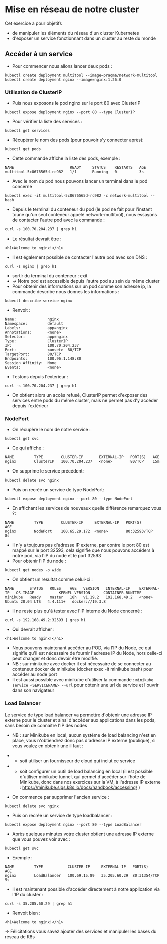 # Mise en réseau de notre cluster

Cet exercice a pour objetifs 
* de manipuler les éléments du réseau d'un cluster Kubernetes
* d'exposer un service fonctionnant dans un cluster au reste du monde

## Accéder à un service
* Pour commencer nous allons lancer deux pods :
```
kubectl create deployment multitool --image=praqma/network-multitool
kubectl create deployment nginx --image=nginx:1.26.0
```
### Utilisation de ClusterIP
* Puis nous exposons le pod nginx sur le port 80 avec ClusterIP
```
kubectl expose deployment nginx --port 80 --type ClusterIP
```
* Pour vérifier la liste des services :
```
kubectl get services
```
* Récupérer le nom des pods (pour pouvoir s'y connecter après):
```
kubectl get pods
```
* Cette commande affiche la liste des pods, exemple :
```
NAME                         READY     STATUS    RESTARTS   AGE
multitool-5c8676565d-rc982   1/1       Running   0          3s
```
* Avec le nom du pod nous pouvons lancer un terminal dans le pod concerné
```
kubectl exec -it multitool-5c8676565d-rc982 -c network-multitool -- bash
```
* Depuis le terminal du conteneur du pod (le pod ne fait pour l'instant touné qu'un seul conteneur appelé network-multitool), nous essayons de contacter l'autre pod avec la commande :
```
curl -s 100.70.204.237 | grep h1
```
* Le résultat devrait être :
```
<h1>Welcome to nginx!</h1>
```
* Il est également possible de contacter l'autre pod avec son DNS :
```
curl -s nginx | grep h1
```
* sortir du terminal du conteneur : exit
* -> Notre pod est accessible depuis l'autre pod au sein du même cluster
* Pour obtenir des informations sur un pod comme son adresse ip, la commande describe nous donnes les informations :
```
kubectl describe service nginx
```
* Renvoit :
```
Name:              nginx
Namespace:         default
Labels:            app=nginx
Annotations:       <none>
Selector:          app=nginx
Type:              ClusterIP
IP:                100.70.204.237
Port:              <unset>  80/TCP
TargetPort:        80/TCP
Endpoints:         100.96.1.148:80
Session Affinity:  None
Events:            <none>
```
* Testons depuis l'exterieur :
```
curl -s 100.70.204.237 | grep h1
```
* On obtient alors un accès refusé, ClusterIP permet d'exposer des services entre pods du même cluster, mais ne permet pas d'y accéder depuis l'extérieur

### NodePort

* On récupère le nom de notre service :
```
kubectl get svc
```
* Ce qui affiche :
```
NAME         TYPE        CLUSTER-IP       EXTERNAL-IP   PORT(S)   AGE
nginx        ClusterIP   100.70.204.237   <none>        80/TCP    15m
```
* On supprime le service précédent:
```
kubectl delete svc nginx
```
* Puis on recréé un service de type NodePort:
```
kubectl expose deployment nginx --port 80 --type NodePort
```
* En affichant les services de nouveaux quelle différence remarquez vous ?:
```
NAME         TYPE        CLUSTER-IP     EXTERNAL-IP   PORT(S)        AGE
nginx        NodePort    100.65.29.172  <none>        80:32593/TCP   8s
```
* Il n'y a toujours pas d'adresse IP externe, par contre le port 80 est mappé sur le port 32593, cela signifie que nous pouvons accéders à notre pod, via l'IP du node et le port 32593
* Pour obtenir l'IP du node :
```
kubectl get nodes -o wide
```
* On obtient un resultat comme celui-ci :
```
NAME       STATUS   ROLES    AGE   VERSION   INTERNAL-IP    EXTERNAL-IP   OS-IMAGE           KERNEL-VERSION      CONTAINER-RUNTIME
minikube   Ready    master   18h   v1.19.2   192.168.49.2   <none>        Ubuntu 20.04 LTS   4.4.111+   docker://19.3.8

```
* Il ne reste plus qu'à tester avec l'IP interne du Node concerné :
```
curl -s 192.168.49.2:32593 | grep h1
```
* Qui devrait afficher :
```
<h1>Welcome to nginx!</h1>
```
* Nous pouvons maintenant accéder au POD, via l'IP du Node, ce qui signifie qu'il est nécessaire de fournir l'adresse IP du Node, hors celle-ci peut changer et donc devoir être modifié. 
* NB : sur minikube avec docker il est nécessaire de se connecter au conteneur docker de minikube (docker exec -it minikube bash) pour accéder au node port
* Il est aussi possible avec minikube d'utiliser la commande : `minikube service <SERVICENAME> --url` pour obtenir une url du service et l'ouvrir dans son navigateur 

### Load Balancer 
Le service de type load balancer va permettre d'obtenir une adresse IP externe pour le cluster et ainsi d'accéder aux applications dans les pods, sans besoin de connaitre l'IP des nodes

* NB : sur Minikube en local, aucun système de load balancing n'est en place, vous n'obtiendrez donc pas d'adresse IP externe (publique), si vous voulez en obtenir une il faut :
* * soit utiliser un fournisseur de cloud qui inclut ce service 
* * soit configurer un outil de load balancing en local (il est possible d'utiliser minikube tunnel, qui permet d'accèder sur l'hote de Minikube, donc dans nos exercices sur la VM, à l'adresse IP externe : https://minikube.sigs.k8s.io/docs/handbook/accessing/ )


* On commence par supprimer l'ancien service :
```
kubectl delete svc nginx
```
* Puis on recrée un service de type loadbalancer :
```
kubectl expose deployment nginx --port 80 --type LoadBalancer
```
* Après quelques minutes votre cluster obtient une adresse IP externe que vous pouvez voir avec :
```
kubectl get svc
```
* Exemple :
```
NAME         TYPE           CLUSTER-IP     EXTERNAL-IP   PORT(S)        AGE
nginx        LoadBalancer   100.69.15.89   35.205.60.29  80:31354/TCP   5s
```
* Il est maintenant possible d'accéder directement à notre application via l'IP du cluster :
```
curl -s 35.205.60.29 | grep h1
```
* Renvoit bien : 
```
<h1>Welcome to nginx!</h1>
```

-> Félicitations vous savez ajouter des services et manipuler les bases du réseau de K8s
